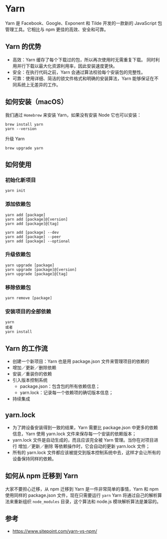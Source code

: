 # Yarn
Yarn 是 Facebook、Google、Exponent 和 Tilde 开发的一款新的 JavaScript 包管理工具。它相比与 npm 更佳的高效、安全和可靠。

## Yarn 的优势
* 高效：Yarn 缓存了每个下载过的包，所以再次使用时无需重复下载。 同时利用并行下载以最大化资源利用率，因此安装速度更快。
* 安全：在执行代码之前，Yarn 会通过算法校验每个安装包的完整性。
* 可靠：使用详细、简洁的锁文件格式和明确的安装算法，Yarn 能够保证在不同系统上无差异的工作。

## 如何安装（macOS）
我们通过 `Homebrew` 来安装 Yarn，如果没有安装 Node 它也可以安装：

```
brew install yarn
yarn --version
```

升级 Yarn

```
brew upgrade yarn
```

## 如何使用
### 初始化新项目

```
yarn init
```

### 添加依赖包

```
yarn add [package]
yarn add [package]@[version]
yarn add [package]@[tag]

yarn add [package] --dev
yarn add [package] --peer
yarn add [package] --optional
```

### 升级依赖包

```
yarn upgrade [package]
yarn upgrade [package]@[version]
yarn upgrade [package]@[tag]
```

### 移除依赖包

```
yarn remove [package]
```

### 安装项目的全部依赖

```
yarn
或者
yarn install
```

## Yarn 的工作流
* 创建一个新项目：Yarn 也是用 package.json 文件来管理项目的依赖的
* 增加／更新／删除依赖
* 安装／重装你的依赖
* 引入版本控制系统
    * package.json：包含包的所有依赖信息；
    * yarn.lock：记录每一个依赖项的确切版本信息；
* 持续集成

## yarn.lock
* 为了跨设备安装得到一致的结果，Yarn 需要比 package.json 中更多的依赖信息，Yarn 使用 yarn.lock 文件来保存每一个安装的依赖版本；
* yarn.lock 文件是自动生成的，而且应该完全被 Yarn 管理。当你在对项目进行 增加／更新／删除 等依赖操作时，它会自动的更新 yarn.lock 文件；
* 所有的 yarn.lock 文件都应该被提交到版本控制系统中去，这样才会让所有的设备保持同样的依赖。

## 如何从 npm 迁移到 Yarn
大家不要担心迁移，从 npm 迁移到 Yarn 是一件非常简单的事情，Yarn 和 npm 使用同样的 package.json 文件，现在只需要运行 `yarn` Yarn 将通过自己的解析算法来重新组织 `node_modules` 目录，这个算法和 node.js 模块解析算法是兼容的。

## 参考
* https://www.sitepoint.com/yarn-vs-npm/